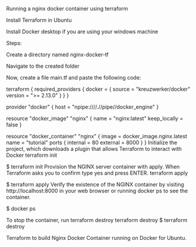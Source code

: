 Running a nginx docker container using terraform

Install Terraform in Ubuntu

Install Docker desktop if you are using your windows machine

Steps:

Create a directory named nginx-docker-tf 

Navigate to the created folder

Now, create a file main.tf and paste the following code:

terraform {
  required_providers {
    docker = {
      source  = "kreuzwerker/docker"
      version = ">= 2.13.0"
    }
  }
}

provider "docker" {
  host    = "npipe:////.//pipe//docker_engine"
}

resource "docker_image" "nginx" {
  name         = "nginx:latest"
  keep_locally = false
}

resource "docker_container" "nginx" {
  image = docker_image.nginx.latest
  name  = "tutorial"
  ports {
    internal = 80
    external = 8000
  }
}
Initialize the project, which downloads a plugin that allows Terraform to interact with Docker terraform init
 
 $ terraform init 
Provision the NGINX server container with apply. When Terraform asks you to confirm type yes and press ENTER. terraform apply
 
 $ terraform apply 
Verify the existence of the NGINX container by visiting http://localhost:8000 in your web browser or running docker ps to see the container.
 
 $ docker ps 

To stop the container, run terraform destroy terraform destroy
 $ terraform destroy

Terraform to build Nginx Docker Container running on Docker for Ubuntu.
